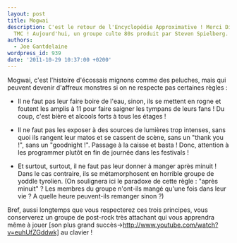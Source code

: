 ```yaml
---
layout: post
title: Mogwai
description: C'est le retour de l'Encyclopédie Approximative ! Merci Dirty, merci
  TMC ! Aujourd'hui, un groupe culte 80s produit par Steven Spielberg.
authors:
  - Joe Gantdelaine
wordpress_id: 939
date: '2011-10-29 10:37:00 +0200'
---
```

Mogwai, c'est l'histoire d'écossais mignons comme des peluches, mais qui peuvent devenir d'affreux monstres si on ne respecte pas certaines règles :

- Il ne faut pas leur faire boire de l'eau, sinon, ils se mettent en rogne et foutent les amplis à 11 pour faire saigner les tympans de leurs fans ! Du coup, c'est bière et alcools forts à tous les étages !

- Il ne faut pas les exposer à des sources de lumières trop intenses, sans quoi ils rangent leur matos et se cassent de scène, sans un "thank you !", sans un "goodnight !". Passage à la caisse et basta ! Donc, attention à les programmer plutôt en fin de journée dans les festivals !

- Et surtout, surtout, il ne faut pas leur donner à manger après minuit ! Dans le cas contraire, ils se métamorphosent en horrible groupe de yoddle tyrolien. (On soulignera ici le paradoxe de cette règle : "après minuit" ? Les membres du groupe n'ont-ils mangé qu'une fois dans leur vie ? A quelle heure peuvent-ils remanger sinon ?)

Bref, aussi longtemps que vous respecterez ces trois principes, vous conserverez un groupe de post-rock très attachant qui vous apprendra même à jouer [son plus grand succès->http://www.youtube.com/watch?v=euhUfZGddwk] au clavier !
